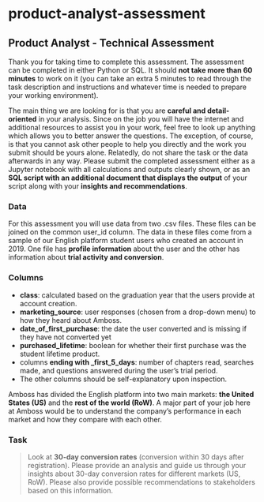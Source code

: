 # product-analyst-assessment


## Product Analyst - Technical Assessment

Thank you for taking time to complete this assessment. The assessment can be completed in either Python or SQL. It should **not take more than 60 minutes** to work on it (you can take an extra 5 minutes to read through the task description and instructions and whatever time is needed to prepare your working environment).

The main thing we are looking for is that you are **careful and detail-oriented** in your analysis. Since on the job you will have the internet and additional resources to assist you in your work, feel free to look up anything which allows you to better answer the questions. The exception, of course, is that you cannot ask other people to help you directly and the work you submit should be yours alone. Relatedly, do not share the task or the data afterwards in any way. Please submit the completed assessment either as a Jupyter notebook with all calculations and outputs clearly shown, or as an **SQL script with an additional document that displays the output** of your script along with your **insights and recommendations**.

### Data
For this assessment you will use data from two .csv files. These files can be joined on the common user_id column. The data in these files come from a sample of our English platform student users who created an account in 2019. One file has **profile information** about the user and the other has information about **trial activity and conversion**. 

### Columns

* **class**: calculated based on the graduation year that the users provide at account creation.
* **marketing_source**: user responses (chosen from a drop-down menu) to how they heard about Amboss.
* **date_of_first_purchase**: the date the user converted and is missing if they have not converted yet
* **purchased_lifetime**: boolean for whether their first purchase was the student lifetime product.
* columns **ending with _first_5_days**: number of chapters read, searches made, and questions answered during the user’s trial period.
* The other columns should be self-explanatory upon inspection.


Amboss has divided the English platform into two main markets: **the United States (US)** and the **rest of the world (RoW)**. A major part of your job here at Amboss would be to understand the company’s performance in each market and how they compare with each other.

### Task
> Look at **30-day conversion rates** (conversion within 30 days after registration). Please provide an analysis and guide us through your insights about 30-day conversion rates for different markets (US, RoW). Please also provide possible recommendations to stakeholders based on this information.

